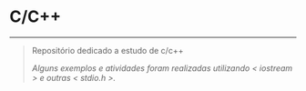 # C/C++

---

> Repositório dedicado a estudo de c/c++
>
> *Alguns exemplos e atividades foram realizadas utilizando < iostream > e outras < stdio.h >.*  
